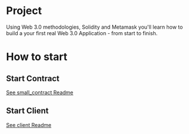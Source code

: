 # Project

Using Web 3.0 methodologies, Solidity and Metamask you'll learn how to build a your first real Web 3.0 Application - from start to finish.

# How to start
## Start Contract
[See small_contract Readme](smart_contract/README.md)

## Start Client

[See client Readme](client/README.md)
